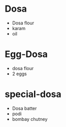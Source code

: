 # Dosa

* Dosa flour
* karam
* oil

# Egg-Dosa

* dosa flour
* 2 eggs

# special-dosa
* Dosa batter
* podi
* bombay chutney

